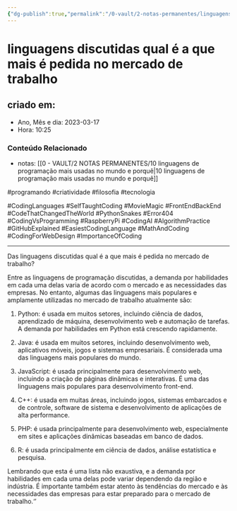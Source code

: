 ```yaml
---
{"dg-publish":true,"permalink":"/0-vault/2-notas-permanentes/linguagens-discutidas-qual-e-a-que-mais-e-pedida-no-mercado-de-trabalho/","tags":["permanente","programando","criatividade","filosofia","tecnologia","CodingLanguages","SelfTaughtCoding","MovieMagic","FrontEndBackEnd","CodeThatChangedTheWorld","PythonSnakes","Error404","CodingVsProgramming","RaspberryPi","CodingAI","AlgorithmPractice","GitHubExplained","EasiestCodingLanguage","MathAndCoding","CodingForWebDesign","ImportanceOfCoding"],"dgHomeLink":true,"dgShowLocalGraph":true,"dgShowFileTree":true,"dgEnableSearch":true}
---
```


# linguagens discutidas qual é a que mais é pedida no mercado de trabalho

## criado em: 

- Ano, Mês e dia: 2023-03-17
- Hora: 10:25

### Conteúdo Relacionado

- notas: [[0 - VAULT/2 NOTAS PERMANENTES/10 linguagens de programação mais usadas no mundo e porquê\|10 linguagens de programação mais usadas no mundo e porquê]]

#programando #criatividade #filosofia #tecnologia 

#CodingLanguages #SelfTaughtCoding #MovieMagic #FrontEndBackEnd #CodeThatChangedTheWorld #PythonSnakes #Error404 #CodingVsProgramming #RaspberryPi #CodingAI #AlgorithmPractice #GitHubExplained #EasiestCodingLanguage #MathAndCoding #CodingForWebDesign #ImportanceOfCoding

---

Das linguagens discutidas qual é a que mais é pedida no mercado de trabalho?

Entre as linguagens de programação discutidas, a demanda por habilidades em cada uma delas varia de acordo com o mercado e as necessidades das empresas. No entanto, algumas das linguagens mais populares e amplamente utilizadas no mercado de trabalho atualmente são:

1. Python: é usada em muitos setores, incluindo ciência de dados, aprendizado de máquina, desenvolvimento web e automação de tarefas. A demanda por habilidades em Python está crescendo rapidamente.
    
2. Java: é usada em muitos setores, incluindo desenvolvimento web, aplicativos móveis, jogos e sistemas empresariais. É considerada uma das linguagens mais populares do mundo.
    
3. JavaScript: é usada principalmente para desenvolvimento web, incluindo a criação de páginas dinâmicas e interativas. É uma das linguagens mais populares para desenvolvimento front-end.
    
4. C++: é usada em muitas áreas, incluindo jogos, sistemas embarcados e de controle, software de sistema e desenvolvimento de aplicações de alta performance.
    
5. PHP: é usada principalmente para desenvolvimento web, especialmente em sites e aplicações dinâmicas baseadas em banco de dados.
    
6. R: é usada principalmente em ciência de dados, análise estatística e pesquisa.

Lembrando que esta é uma lista não exaustiva, e a demanda por habilidades em cada uma delas pode variar dependendo da região e indústria. É importante também estar atento às tendências do mercado e às necessidades das empresas para estar preparado para o mercado de trabalho.‘’